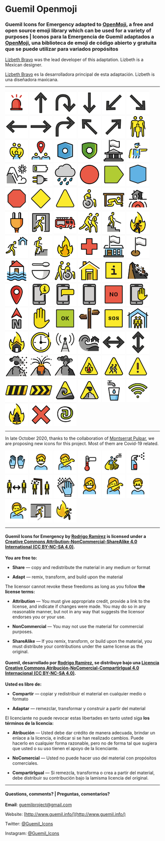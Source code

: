 # Guemil Openmoji

### Guemil Icons for Emergency adapted to [OpenMoji](https://openmoji.org/styleguide/#grid), a free and open source emoji library which can be used for a variety of purposes | Iconos para la Emergencia de Guemil adaptados a [OpenMoji](https://openmoji.org/styleguide/#grid), una biblioteca de emoji de código abierto y gratuita que se puede utilizar para variados propósitos

[Lizbeth Bravo](http://magisterdiseno.uc.cl/persona/lizbeth-bravo/) was the lead developer of this adaptation. Lizbeth is a Mexican designer.

[Lizbeth Bravo](http://magisterdiseno.uc.cl/persona/lizbeth-bravo/) es la desarrolladora principal de esta adaptación. Lizbeth is una diseñadora maxicana.

- - - - - - - - - - - 

<img src="https://raw.githubusercontent.com/Guemil/Guemil_Openmoji/main/2019/Alarm.png" width="75" heigth="75"> <img src="https://raw.githubusercontent.com/Guemil/Guemil_Openmoji/main/2019/Arrow_ahead_up.png" width="75" heigth="75"> <img src="https://raw.githubusercontent.com/Guemil/Guemil_Openmoji/main/2019/Arrow_backward.png" width="75" heigth="75"> <img src="https://raw.githubusercontent.com/Guemil/Guemil_Openmoji/main/2019/Arrow_down_here.png" width="75" heigth="75"> <img src="https://raw.githubusercontent.com/Guemil/Guemil_Openmoji/main/2019/Arrow_down_left.png" width="75" heigth="75"> <img src="https://raw.githubusercontent.com/Guemil/Guemil_Openmoji/main/2019/Arrow_down_right.png" width="75" heigth="75"> <img src="https://raw.githubusercontent.com/Guemil/Guemil_Openmoji/main/2019/Arrow_left.png" width="75" heigth="75"> <img src="https://raw.githubusercontent.com/Guemil/Guemil_Openmoji/main/2019/Arrow_right.png" width="75" heigth="75"> <img src="https://raw.githubusercontent.com/Guemil/Guemil_Openmoji/main/2019/Arrow_turn.png" width="75" heigth="75"> <img src="https://raw.githubusercontent.com/Guemil/Guemil_Openmoji/main/2019/Arrow_up_left.png" width="75" heigth="75"> <img src="https://raw.githubusercontent.com/Guemil/Guemil_Openmoji/main/2019/Arrow_up_right.png" width="75" heigth="75"> <img src="https://raw.githubusercontent.com/Guemil/Guemil_Openmoji/main/2019/Assembly_family.png" width="75" heigth="75"> <img src="https://raw.githubusercontent.com/Guemil/Guemil_Openmoji/main/2019/Assembly_group.png" width="75" heigth="75"> <img src="https://raw.githubusercontent.com/Guemil/Guemil_Openmoji/main/2019/Assembly_point.png" width="75" heigth="75"> <img src="https://raw.githubusercontent.com/Guemil/Guemil_Openmoji/main/2019/Assembly_point_1.png" width="75" heigth="75"> <img src="https://raw.githubusercontent.com/Guemil/Guemil_Openmoji/main/2019/Authority.png" width="75" heigth="75"> <img src="https://raw.githubusercontent.com/Guemil/Guemil_Openmoji/main/2019/Authority_bldg.png" width="75" heigth="75"> <img src="https://raw.githubusercontent.com/Guemil/Guemil_Openmoji/main/2019/Authority_instruction.png" width="75" heigth="75"> <img src="https://raw.githubusercontent.com/Guemil/Guemil_Openmoji/main/2019/Avalanche.png" width="75" heigth="75"> <img src="https://raw.githubusercontent.com/Guemil/Guemil_Openmoji/main/2019/Charge_plug.png" width="75" heigth="75"> <img src="https://raw.githubusercontent.com/Guemil/Guemil_Openmoji/main/2019/Cloud with rain.png" width="75" heigth="75"> <img src="https://raw.githubusercontent.com/Guemil/Guemil_Openmoji/main/2019/Contain_circle.png" width="75" heigth="75"> <img src="https://raw.githubusercontent.com/Guemil/Guemil_Openmoji/main/2019/Contain_directional.png" width="75" heigth="75"> <img src="https://raw.githubusercontent.com/Guemil/Guemil_Openmoji/main/2019/Contain_hexagon.png" width="75" heigth="75"> <img src="https://raw.githubusercontent.com/Guemil/Guemil_Openmoji/main/2019/Contain_octagon.png" width="75" heigth="75"> <img src="https://raw.githubusercontent.com/Guemil/Guemil_Openmoji/main/2019/Contain_rhombus.png" width="75" heigth="75"> <img src="https://raw.githubusercontent.com/Guemil/Guemil_Openmoji/main/2019/Contain_triangle.png" width="75" heigth="75"> <img src="https://raw.githubusercontent.com/Guemil/Guemil_Openmoji/main/2019/Disabled.png" width="75" heigth="75"> <img src="https://raw.githubusercontent.com/Guemil/Guemil_Openmoji/main/2019/Drop_hold_cover.png" width="75" heigth="75"> <img src="https://raw.githubusercontent.com/Guemil/Guemil_Openmoji/main/2019/Earthquake.png" width="75" heigth="75"> <img src="https://raw.githubusercontent.com/Guemil/Guemil_Openmoji/main/2019/Electricity.png" width="75" heigth="75"> <img src="https://raw.githubusercontent.com/Guemil/Guemil_Openmoji/main/2019/Emergency_exit.png" width="75" heigth="75"> <img src="https://raw.githubusercontent.com/Guemil/Guemil_Openmoji/main/2019/Emergency_vehicle.png" width="75" heigth="75"> <img src="https://raw.githubusercontent.com/Guemil/Guemil_Openmoji/main/2019/Evacuate.png" width="75" heigth="75"> <img src="https://raw.githubusercontent.com/Guemil/Guemil_Openmoji/main/2019/Evacuate_downstairs.png" width="75" heigth="75"> <img src="https://raw.githubusercontent.com/Guemil/Guemil_Openmoji/main/2019/Evacuate_fire.png" width="75" heigth="75"> <img src="https://raw.githubusercontent.com/Guemil/Guemil_Openmoji/main/2019/Evacuate_shelter.png" width="75" heigth="75"> <img src="https://raw.githubusercontent.com/Guemil/Guemil_Openmoji/main/2019/Evacuate_vertical.png" width="75" heigth="75"> <img src="https://raw.githubusercontent.com/Guemil/Guemil_Openmoji/main/2019/Fire.png" width="75" heigth="75"> <img src="https://raw.githubusercontent.com/Guemil/Guemil_Openmoji/main/2019/First_aid.png" width="75" heigth="75"> <img src="https://raw.githubusercontent.com/Guemil/Guemil_Openmoji/main/2019/Flagged_bldg.png" width="75" heigth="75"> <img src="https://raw.githubusercontent.com/Guemil/Guemil_Openmoji/main/2019/Flagged_point.png" width="75" heigth="75"> <img src="https://raw.githubusercontent.com/Guemil/Guemil_Openmoji/main/2019/Flood.png" width="75" heigth="75"> <img src="https://raw.githubusercontent.com/Guemil/Guemil_Openmoji/main/2019/Food.png" width="75" heigth="75"> <img src="https://raw.githubusercontent.com/Guemil/Guemil_Openmoji/main/2019/Help_others.png" width="75" heigth="75"> <img src="https://raw.githubusercontent.com/Guemil/Guemil_Openmoji/main/2019/House.png" width="75" heigth="75"> <img src="https://raw.githubusercontent.com/Guemil/Guemil_Openmoji/main/2019/Information.png" width="75" heigth="75"> <img src="https://raw.githubusercontent.com/Guemil/Guemil_Openmoji/main/2019/Landslide.png" width="75" heigth="75"> <img src="https://raw.githubusercontent.com/Guemil/Guemil_Openmoji/main/2019/Location.png" width="75" heigth="75"> <img src="https://raw.githubusercontent.com/Guemil/Guemil_Openmoji/main/2019/Mobile_info.png" width="75" heigth="75"> <img src="https://raw.githubusercontent.com/Guemil/Guemil_Openmoji/main/2019/Mobile_message.png" width="75" heigth="75"> <img src="https://raw.githubusercontent.com/Guemil/Guemil_Openmoji/main/2019/Mobile_phone.png" width="75" heigth="75"> <img src="https://raw.githubusercontent.com/Guemil/Guemil_Openmoji/main/2019/NO_stencil.png" width="75" heigth="75"> <img src="https://raw.githubusercontent.com/Guemil/Guemil_Openmoji/main/2019/No_mobile.png" width="75" heigth="75"> <img src="https://raw.githubusercontent.com/Guemil/Guemil_Openmoji/main/2019/North.png" width="75" heigth="75"> <img src="https://raw.githubusercontent.com/Guemil/Guemil_Openmoji/main/2019/Not_allowed.png" width="75" heigth="75"> <img src="https://raw.githubusercontent.com/Guemil/Guemil_Openmoji/main/2019/OK_stencil.png" width="75" heigth="75"> <img src="https://raw.githubusercontent.com/Guemil/Guemil_Openmoji/main/2019/Orientation.png" width="75" heigth="75"> <img src="https://raw.githubusercontent.com/Guemil/Guemil_Openmoji/main/2019/SOS_stencil.png" width="75" heigth="75"> <img src="https://raw.githubusercontent.com/Guemil/Guemil_Openmoji/main/2019/Shelter.png" width="75" heigth="75"> <img src="https://raw.githubusercontent.com/Guemil/Guemil_Openmoji/main/2019/Structural_Fire.png" width="75" heigth="75"> <img src="https://raw.githubusercontent.com/Guemil/Guemil_Openmoji/main/2019/Time.png" width="75" heigth="75"> <img src="https://raw.githubusercontent.com/Guemil/Guemil_Openmoji/main/2019/Transmission.png" width="75" heigth="75"> <img src="https://raw.githubusercontent.com/Guemil/Guemil_Openmoji/main/2019/Tsunami.png" width="75" heigth="75"> <img src="https://raw.githubusercontent.com/Guemil/Guemil_Openmoji/main/2019/Two_way_horizontal.png" width="75" heigth="75"> <img src="https://raw.githubusercontent.com/Guemil/Guemil_Openmoji/main/2019/Two_way_vertical.png" width="75" heigth="75"> <img src="https://raw.githubusercontent.com/Guemil/Guemil_Openmoji/main/2019/Volcano_ashes.png" width="75" heigth="75"> <img src="https://raw.githubusercontent.com/Guemil/Guemil_Openmoji/main/2019/Volcano_eruption.png" width="75" heigth="75"> <img src="https://raw.githubusercontent.com/Guemil/Guemil_Openmoji/main/2019/Volcano_fumarole.png" width="75" heigth="75"> <img src="https://raw.githubusercontent.com/Guemil/Guemil_Openmoji/main/2019/Warning_Fire.png" width="75" heigth="75"> <img src="https://raw.githubusercontent.com/Guemil/Guemil_Openmoji/main/2019/Warning_evacuation_way.png" width="75" heigth="75"> <img src="https://raw.githubusercontent.com/Guemil/Guemil_Openmoji/main/2019/Warning_sign.png" width="75" heigth="75"> <img src="https://raw.githubusercontent.com/Guemil/Guemil_Openmoji/main/2019/Warning_strip_1.png" width="75" heigth="75"> <img src="https://raw.githubusercontent.com/Guemil/Guemil_Openmoji/main/2019/Warning_strip_2.png" width="75" heigth="75"> <img src="https://raw.githubusercontent.com/Guemil/Guemil_Openmoji/main/2019/Warning_tsunami.png" width="75" heigth="75"> <img src="https://raw.githubusercontent.com/Guemil/Guemil_Openmoji/main/2019/Warning_volcano.png" width="75" heigth="75"> <img src="https://raw.githubusercontent.com/Guemil/Guemil_Openmoji/main/2019/Water.png" width="75" heigth="75"> <img src="https://raw.githubusercontent.com/Guemil/Guemil_Openmoji/main/2019/Wifi.png" width="75" heigth="75"> <img src="https://raw.githubusercontent.com/Guemil/Guemil_Openmoji/main/2019/Wild_fire.png" width="75" heigth="75"> <img src="https://raw.githubusercontent.com/Guemil/Guemil_Openmoji/main/2019/X_Forbidden.png" width="75" heigth="75"> <img src="https://raw.githubusercontent.com/Guemil/Guemil_Openmoji/main/2019/internet@.png" width="75" heigth="75">


- - - - - - - - - - - 

In late October 2020, thanks to the collaboration of [Montserrat Pulpar](https://github.com/m-pulgar), we are proposing new icons for this project. Most of them are Covid-19 related.

<img src="https://raw.githubusercontent.com/Guemil/Guemil_Openmoji/main/2020/E270.png" width="75" heigth="75"> <img src="https://raw.githubusercontent.com/Guemil/Guemil_Openmoji/main/2020/E271.png" width="75" heigth="75"> <img src="https://raw.githubusercontent.com/Guemil/Guemil_Openmoji/main/2020/E272.png" width="75" heigth="75"> <img src="https://raw.githubusercontent.com/Guemil/Guemil_Openmoji/main/2020/E273.png" width="75" heigth="75"> <img src="https://raw.githubusercontent.com/Guemil/Guemil_Openmoji/main/2020/E274.png" width="75" heigth="75"> <img src="https://raw.githubusercontent.com/Guemil/Guemil_Openmoji/main/2020/E275.png" width="75" heigth="75"> <img src="https://raw.githubusercontent.com/Guemil/Guemil_Openmoji/main/2020/E276.png" width="75" heigth="75"> <img src="https://raw.githubusercontent.com/Guemil/Guemil_Openmoji/main/2020/E277.png" width="75" heigth="75"> <img src="https://raw.githubusercontent.com/Guemil/Guemil_Openmoji/main/2020/E278.png" width="75" heigth="75"> <img src="https://raw.githubusercontent.com/Guemil/Guemil_Openmoji/main/2020/E279.png" width="75" heigth="75"> <img src="https://raw.githubusercontent.com/Guemil/Guemil_Openmoji/main/2020/E280.png" width="75" heigth="75"> <img src="https://raw.githubusercontent.com/Guemil/Guemil_Openmoji/main/2020/E281.png" width="75" heigth="75"> <img src="https://raw.githubusercontent.com/Guemil/Guemil_Openmoji/main/2020/E282.png" width="75" heigth="75"> <img src="https://raw.githubusercontent.com/Guemil/Guemil_Openmoji/main/2020/F0024.png" width="75" heigth="75"> <img src="https://raw.githubusercontent.com/Guemil/Guemil_Openmoji/main/2020/Private%20Area.png" width="75" heigth="75">


- - - - - - - -

#### Guemil Icons for Emergency by [Rodrigo Ramírez](https://www.guemil.info/) is licensed under a [Creative Commons Attribution-NonCommercial-ShareAlike 4.0 International (CC BY-NC-SA 4.0)](https://creativecommons.org/licenses/by-nc-sa/4.0/).

**You are free to:**

- **Share** — copy and redistribute the material in any medium or format

- **Adapt** — remix, transform, and build upon the material

The licensor cannot revoke these freedoms as long as you follow **the license terms:**

- **Attribution** — You must give appropriate credit, provide a link to the license, and indicate if changes were made. You may do so in any reasonable manner, but not in any way that suggests the licensor endorses you or your use.

- **NonCommercial** — You may not use the material for commercial purposes.

- **ShareAlike** — If you remix, transform, or build upon the material, you must distribute your contributions under the same license as the original.

#### Guemil, desarrollado por [Rodrigo Ramírez](https://www.guemil.info/), se distribuye bajo una [Licencia Creative Commons Atribución-NoComercial-CompartirIgual 4.0 Internacional (CC BY-NC-SA 4.0)](https://creativecommons.org/licenses/by-nc-sa/4.0/deed.es).

**Usted es libre de:**

- **Compartir** — copiar y redistribuir el material en cualquier medio o formato

- **Adaptar** — remezclar, transformar y construir a partir del material

El licenciante no puede revocar estas libertades en tanto usted siga **los términos de la licencia:**

- **Atribución** — Usted debe dar crédito de manera adecuada, brindar un enlace a la licencia, e indicar si se han realizado cambios. Puede hacerlo en cualquier forma razonable, pero no de forma tal que sugiera que usted o su uso tienen el apoyo de la licenciante.

- **NoComercial** — Usted no puede hacer uso del material con propósitos comerciales.

- **CompartirIgual** — Si remezcla, transforma o crea a partir del material, debe distribuir su contribución bajo la lamisma licencia del original.

- - - - - - - - - 

#### Questions, comments? | Preguntas, comentarios?

**Email**: guemilproject@gmail.com

Website: [http://www.guemil.info/](http://www.guemil.info/)

Twitter: [@Guemil_Icons](https://twitter.com/Guemil_Icons)

Instagram: [@Guemil_Icons](https://www.instagram.com/Guemil_Icons/)


